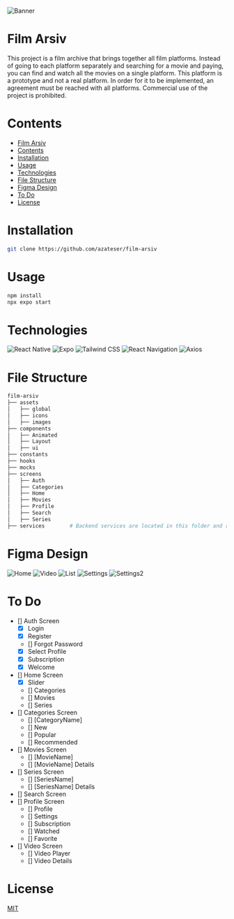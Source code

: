 ![Banner](https://i.hizliresim.com/2r25ulp.png)

# Film Arsiv

This project is a film archive that brings together all film platforms. Instead of going to each platform separately and searching for a movie and paying, you can find and watch all the movies on a single platform. This platform is a prototype and not a real platform. In order for it to be implemented, an agreement must be reached with all platforms. Commercial use of the project is prohibited.

# Contents
- [Film Arsiv](#film-arsiv)
- [Contents](#contents)
- [Installation](#installation)
- [Usage](#usage)
- [Technologies](#technologies)
- [File Structure](#file-structure)
- [Figma Design](#figma-design)
- [To Do](#to-do)
- [License](#license)

# Installation
```bash
git clone https://github.com/azateser/film-arsiv
```

# Usage
```bash
npm install
npx expo start
```

# Technologies
![React Native](https://img.shields.io/badge/React_Native-20232A?style=for-the-badge&logo=react&logoColor=61DAFB) ![Expo](https://img.shields.io/badge/Expo-1B1F23?style=for-the-badge&logo=expo&logoColor=white) ![Tailwind CSS](https://img.shields.io/badge/Tailwind_CSS-38B2AC?style=for-the-badge&logo=tailwind-css&logoColor=white) ![React Navigation](https://img.shields.io/badge/React_Navigation-CA4245?style=for-the-badge&logo=react-router&logoColor=white) ![Axios](https://img.shields.io/badge/axios-671ddf?&style=for-the-badge&logo=axios&logoColor=white)

# File Structure
```bash
film-arsiv
├── assets
│   ├── global
│   ├── icons
│   ├── images
├── components
│   ├── Animated
│   ├── Layout
│   ├── ui
├── constants
├── hooks
├── mocks
├── screens
│   ├── Auth
│   ├── Categories
│   ├── Home
│   ├── Movies
│   ├── Profile
│   ├── Search
│   ├── Series
├── services        # Backend services are located in this folder and redux services.
```

# Figma Design


![Home](https://i.hizliresim.com/o5p59tn.jpeg)
![Video](https://i.hizliresim.com/etnwi62.jpeg)
![List](https://i.hizliresim.com/9dtel6t.jpeg)
![Settings](https://i.hizliresim.com/m1k1tf2.jpeg)
![Settings2](https://i.hizliresim.com/6em05wi.jpeg)

# To Do
- [] Auth Screen
    - [x] Login
    - [x] Register
    - [] Forgot Password
    - [x] Select Profile
    - [x] Subscription
    - [x] Welcome
- [] Home Screen
    - [x] Slider
    - [] Categories
    - [] Movies
    - [] Series
- [] Categories Screen
    - [] [CategoryName]
    - [] New
    - [] Popular
    - [] Recommended
- [] Movies Screen
    - [] [MovieName]
    - [] [MovieName] Details
- [] Series Screen
    - [] [SeriesName]
    - [] [SeriesName] Details
- [] Search Screen
- [] Profile Screen
    - [] Profile
    - [] Settings
    - [] Subscription
    - [] Watched
    - [] Favorite
- [] Video Screen
    - [] Video Player
    - [] Video Details

# License
[MIT](https://choosealicense.com/licenses/mit/)